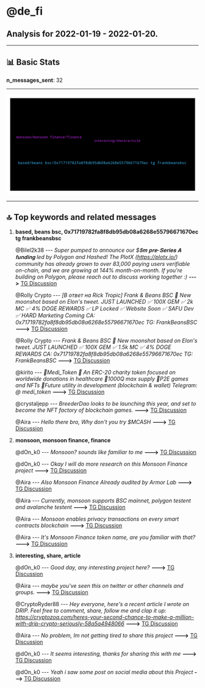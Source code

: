 # **@de_fi**
 ## Analysis for **2022-01-19** - **2022-01-20**.

---

## 📊 **Basic Stats**

**n_messages_sent**: 32

---
![wordcloud](de_fi_1Days_wordcloud.png)

---


## 🔝 **Top keywords and related messages**

1. **based, beans bsc, 0x71719782fa8f8db95db08a6268e55796671670ec tg frankbeansbsc**

    @Bilel2k38 --- *Super pumped to announce our $𝟓𝐦 𝐩𝐫𝐞-𝐒𝐞𝐫𝐢𝐞𝐬 𝐀 𝐟𝐮𝐧𝐝𝐢𝐧𝐠 led by Polygon and Hashed! The PlotX (https://plotx.io/) community has already grown to over 83,000 paying users verifiable on-chain, and we are growing at 144% month-on-month. If you're building on Polygon, please reach out to discuss working together :)* **--->** [TG Discussion](https://t.me/de_fi/234649)

    @Rolly Crypto --- *[В ответ на Rick Tropic] Frank & Beans BSC 🚀    New moonshot based on Elon's tweet.  JUST LAUNCHED  ✅ 100X GEM ✅  2k MC ✅  4% DOGE REWARDS ✅  LP Locked  ✅  Website Soon ✅  SAFU Dev ✅  HARD Marketing Coming  CA: 0x71719782fa8f8db95db08a6268e55796671670ec  TG: FrankBeansBSC* **--->** [TG Discussion](https://t.me/de_fi/234867)

    @Rolly Crypto --- *Frank & Beans BSC 🚀    New moonshot based on Elon's tweet.  JUST LAUNCHED  ✅ 100X GEM ✅  1.5k MC ✅  4% DOGE REWARDS  CA: 0x71719782fa8f8db95db08a6268e55796671670ec  TG: FrankBeansBSC* **--->** [TG Discussion](https://t.me/de_fi/234841)

    @kirito --- *🏥Medi_Token 🏥  An ERC-20 charity token focused on worldwide donations in healthcare  🔴1000Q max supply 🔴P2E games and NFTs 🔴Future utility in development (blockchain & wallet)   Telegram: @ medi_token* **--->** [TG Discussion](https://t.me/de_fi/234840)

    @crystaljepp --- *BreederDao looks to be launching this year, and set to become the NFT factory of blockchain games.* **--->** [TG Discussion](https://t.me/de_fi/234785)

    @Aira --- *Hello there bro, Why don't you try $MCASH* **--->** [TG Discussion](https://t.me/de_fi/234844)

2. **monsoon, monsoon finance, finance**

    @dOn_k0 --- *Monsoon? sounds like familiar to me* **--->** [TG Discussion](https://t.me/de_fi/234847)

    @dOn_k0 --- *Okay I will do more research on this Monsoon Finance project* **--->** [TG Discussion](https://t.me/de_fi/234863)

    @Aira --- *Also Monsoon Finance Already audited by Armor Lab* **--->** [TG Discussion](https://t.me/de_fi/234862)

    @Aira --- *Currently, monsoon supports BSC mainnet, polygon testent and avalanche testent* **--->** [TG Discussion](https://t.me/de_fi/234856)

    @Aira --- *Monsoon enables privacy transactions on every smart contracts blockchain* **--->** [TG Discussion](https://t.me/de_fi/234851)

    @Aira --- *It's Monsoon Finance token name, are you familiar with that?* **--->** [TG Discussion](https://t.me/de_fi/234845)

3. **interesting, share, article**

    @dOn_k0 --- *Good day, any interesting project here?* **--->** [TG Discussion](https://t.me/de_fi/234842)

    @Aira --- *maybe you've seen this on twitter or other channels and groups.* **--->** [TG Discussion](https://t.me/de_fi/234848)

    @CryptoRyder88 --- *Hey everyone, here's a recent article I wrote on DRIP. Feel free to comment, share, follow me and clap it up: https://cryptozoa.com/heres-your-second-chance-to-make-a-million-with-drip-crypto-seriously-58a5a4948066* **--->** [TG Discussion](https://t.me/de_fi/234719)

    @Aira --- *No problem, Im not getting tired to share this project* **--->** [TG Discussion](https://t.me/de_fi/234865)

    @dOn_k0 --- *It seems interesting, thanks for sharing this with me* **--->** [TG Discussion](https://t.me/de_fi/234864)

    @dOn_k0 --- *Yeah i saw some post on social media about this Project* **--->** [TG Discussion](https://t.me/de_fi/234849)

